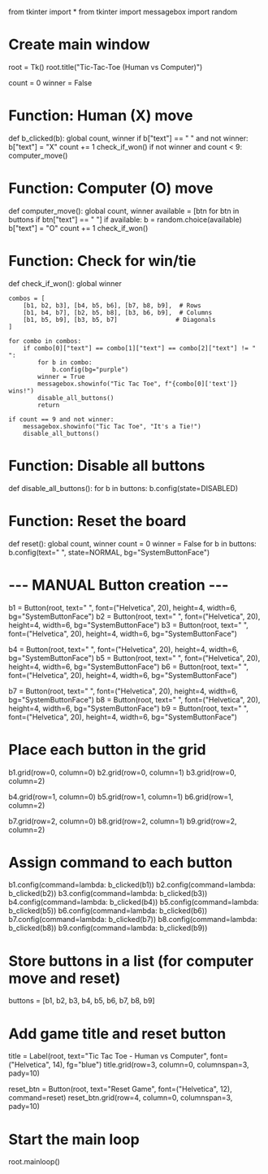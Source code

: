 from tkinter import *
from tkinter import messagebox
import random

# Create main window
root = Tk()
root.title("Tic-Tac-Toe (Human vs Computer)")

count = 0
winner = False

# Function: Human (X) move
def b_clicked(b):
    global count, winner
    if b["text"] == " " and not winner:
        b["text"] = "X"
        count += 1
        check_if_won()
        if not winner and count < 9:
            computer_move()

# Function: Computer (O) move
def computer_move():
    global count, winner
    available = [btn for btn in buttons if btn["text"] == " "]
    if available:
        b = random.choice(available)
        b["text"] = "O"
        count += 1
        check_if_won()

# Function: Check for win/tie
def check_if_won():
    global winner

    combos = [
        [b1, b2, b3], [b4, b5, b6], [b7, b8, b9],  # Rows
        [b1, b4, b7], [b2, b5, b8], [b3, b6, b9],  # Columns
        [b1, b5, b9], [b3, b5, b7]                # Diagonals
    ]

    for combo in combos:
        if combo[0]["text"] == combo[1]["text"] == combo[2]["text"] != " ":
            for b in combo:
                b.config(bg="purple")
            winner = True
            messagebox.showinfo("Tic Tac Toe", f"{combo[0]['text']} wins!")
            disable_all_buttons()
            return

    if count == 9 and not winner:
        messagebox.showinfo("Tic Tac Toe", "It's a Tie!")
        disable_all_buttons()

# Function: Disable all buttons
def disable_all_buttons():
    for b in buttons:
        b.config(state=DISABLED)

# Function: Reset the board
def reset():
    global count, winner
    count = 0
    winner = False
    for b in buttons:
        b.config(text=" ", state=NORMAL, bg="SystemButtonFace")

# --- MANUAL Button creation ---

b1 = Button(root, text=" ", font=("Helvetica", 20), height=4, width=6, bg="SystemButtonFace")
b2 = Button(root, text=" ", font=("Helvetica", 20), height=4, width=6, bg="SystemButtonFace")
b3 = Button(root, text=" ", font=("Helvetica", 20), height=4, width=6, bg="SystemButtonFace")

b4 = Button(root, text=" ", font=("Helvetica", 20), height=4, width=6, bg="SystemButtonFace")
b5 = Button(root, text=" ", font=("Helvetica", 20), height=4, width=6, bg="SystemButtonFace")
b6 = Button(root, text=" ", font=("Helvetica", 20), height=4, width=6, bg="SystemButtonFace")

b7 = Button(root, text=" ", font=("Helvetica", 20), height=4, width=6, bg="SystemButtonFace")
b8 = Button(root, text=" ", font=("Helvetica", 20), height=4, width=6, bg="SystemButtonFace")
b9 = Button(root, text=" ", font=("Helvetica", 20), height=4, width=6, bg="SystemButtonFace")

# Place each button in the grid
b1.grid(row=0, column=0)
b2.grid(row=0, column=1)
b3.grid(row=0, column=2)

b4.grid(row=1, column=0)
b5.grid(row=1, column=1)
b6.grid(row=1, column=2)

b7.grid(row=2, column=0)
b8.grid(row=2, column=1)
b9.grid(row=2, column=2)

# Assign command to each button
b1.config(command=lambda: b_clicked(b1))
b2.config(command=lambda: b_clicked(b2))
b3.config(command=lambda: b_clicked(b3))
b4.config(command=lambda: b_clicked(b4))
b5.config(command=lambda: b_clicked(b5))
b6.config(command=lambda: b_clicked(b6))
b7.config(command=lambda: b_clicked(b7))
b8.config(command=lambda: b_clicked(b8))
b9.config(command=lambda: b_clicked(b9))

# Store buttons in a list (for computer move and reset)
buttons = [b1, b2, b3, b4, b5, b6, b7, b8, b9]

# Add game title and reset button
title = Label(root, text="Tic Tac Toe - Human vs Computer", font=("Helvetica", 14), fg="blue")
title.grid(row=3, column=0, columnspan=3, pady=10)

reset_btn = Button(root, text="Reset Game", font=("Helvetica", 12), command=reset)
reset_btn.grid(row=4, column=0, columnspan=3, pady=10)

# Start the main loop
root.mainloop()
